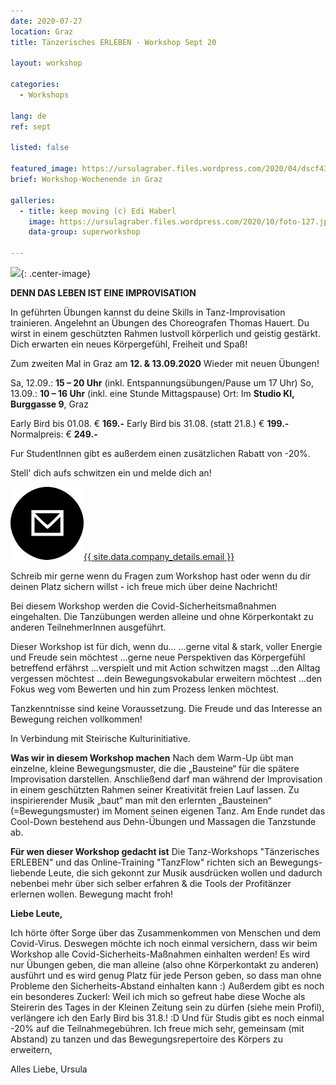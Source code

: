 ```yaml
---
date: 2020-07-27
location: Graz
title: Tänzerisches ERLEBEN - Workshop Sept 20

layout: workshop

categories:
  - Workshops

lang: de
ref: sept

listed: false

featured_image: https://ursulagraber.files.wordpress.com/2020/04/dscf4319.jpg
brief: Workshop-Wochenende in Graz

galleries:
  - title: keep moving (c) Edi Haberl
    image: https://ursulagraber.files.wordpress.com/2020/10/foto-127.jpg
    data-group: superworkshop

---
```


![](https://ursulagraber.files.wordpress.com/2020/10/foto-127.jpg?w=500&fit=crop){: .center-image}


**DENN DAS LEBEN IST EINE IMPROVISATION**

In geführten Übungen kannst du deine Skills in Tanz-Improvisation trainieren. Angelehnt an Übungen des Choreografen Thomas Hauert.
Du wirst in einem geschützten Rahmen lustvoll körperlich und geistig gestärkt. Dich erwarten ein neues Körpergefühl, Freiheit und Spaß!

Zum zweiten Mal in Graz am **12. & 13.09.2020**
Wieder mit neuen Übungen!


Sa, 12.09.: **15 – 20 Uhr**       (inkl. Entspannungsübungen/Pause um 17 Uhr)
So, 13.09.: **10 – 16 Uhr**       (inkl. eine Stunde Mittagspause)
Ort: Im **Studio KI, Burggasse 9**, Graz


Early Bird bis 01.08. € **169.-**
Early Bird bis 31.08. (statt 21.8.) € **199.-**
Normalpreis:          € **249.-**


Fur StudentInnen gibt es außerdem einen zusätzlichen Rabatt von -20%.


Stell' dich aufs schwitzen ein und melde dich an!

<a class="pairs" href="mailto:{{ site.data.company_details.email }}"><img class="paired-icon" src="/images/mail.png" />{{ site.data.company_details.email }}</a>

Schreib mir gerne wenn du Fragen zum Workshop hast oder wenn du dir deinen Platz sichern willst - ich freue mich über deine Nachricht!


Bei diesem Workshop werden die Covid-Sicherheitsmaßnahmen eingehalten. Die Tanzübungen werden alleine und ohne Körperkontakt zu anderen TeilnehmerInnen ausgeführt.

Dieser Workshop ist für dich, wenn du...
...gerne vital & stark, voller Energie und Freude sein möchtest
...gerne neue Perspektiven das Körpergefühl betreffend erfährst
...verspielt und mit Action schwitzen magst
...den Alltag vergessen möchtest
...dein Bewegungsvokabular erweitern möchtest
...den Fokus weg vom Bewerten und hin zum Prozess lenken möchtest.


Tanzkenntnisse sind keine Voraussetzung. Die Freude und das Interesse an Bewegung reichen vollkommen!


In Verbindung mit Steirische Kulturinitiative.

**Was wir in diesem Workshop machen**
Nach dem Warm-Up übt man einzelne, kleine Bewegungsmuster, die die „Bausteine“ für die spätere Improvisation darstellen. Anschließend darf man während der Improvisation in einem geschützten Rahmen seiner Kreativität freien Lauf lassen. Zu inspirierender Musik „baut“ man mit den erlernten „Bausteinen“ (=Bewegungsmuster) im Moment seinen eigenen Tanz. Am Ende rundet das Cool-Down bestehend aus Dehn-Übungen und Massagen die Tanzstunde ab.


**Für wen dieser Workshop gedacht ist**
Die Tanz-Workshops "Tänzerisches ERLEBEN" und das Online-Training "TanzFlow" richten sich an Bewegungs-liebende Leute, die sich gekonnt zur Musik ausdrücken wollen und dadurch nebenbei mehr über sich selber erfahren & die Tools der Profitänzer erlernen wollen.
Bewegung macht froh!


**Liebe Leute,**

Ich hörte öfter Sorge über das Zusammenkommen von Menschen und dem Covid-Virus. Deswegen möchte ich noch einmal versichern, dass wir beim Workshop alle Covid-Sicherheits-Maßnahmen einhalten werden! Es wird nur Übungen geben, die man alleine (also ohne Körperkontakt zu anderen) ausführt und es wird genug Platz für jede Person geben, so dass man ohne Probleme den Sicherheits-Abstand einhalten kann :)
Außerdem gibt es noch ein besonderes Zuckerl: Weil ich mich so gefreut habe diese Woche als Steirerin des Tages in der Kleinen Zeitung sein zu dürfen (siehe mein Profil), verlängere ich den Early Bird bis 31.8.! :D Und für Studis gibt es noch einmal -20% auf die Teilnahmegebühren.
Ich freue mich sehr, gemeinsam (mit Abstand) zu tanzen und das Bewegungsrepertoire des Körpers zu erweitern,


Alles Liebe, Ursula
